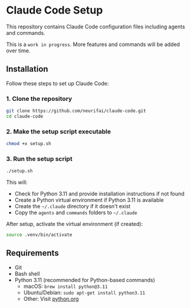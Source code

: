 # Claude Code Setup

This repository contains Claude Code configuration files including agents and commands.

This is a `work in progress`. More features and commands will be added over time.

## Installation

Follow these steps to set up Claude Code:

### 1. Clone the repository
```bash
git clone https://github.com/neurifai/claude-code.git
cd claude-code
```

### 2. Make the setup script executable
```bash
chmod +x setup.sh
```

### 3. Run the setup script
```bash
./setup.sh
```

This will:
- Check for Python 3.11 and provide installation instructions if not found
- Create a Python virtual environment if Python 3.11 is available
- Create the `~/.claude` directory if it doesn't exist
- Copy the `agents` and `commands` folders to `~/.claude`

After setup, activate the virtual environment (if created):
```bash
source .venv/bin/activate
```

## Requirements
- Git
- Bash shell
- Python 3.11 (recommended for Python-based commands)
  - macOS: `brew install python@3.11`
  - Ubuntu/Debian: `sudo apt-get install python3.11`
  - Other: Visit [python.org](https://www.python.org/downloads/)